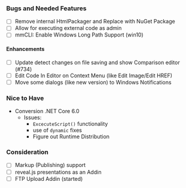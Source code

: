 ### Bugs and Needed Features
* [ ] Remove internal HtmlPackager and Replace with NuGet Package
* [ ] Allow for executing external code as admin
* [ ] mmCLI: Enable Windows Long Path Support (win10)

#### Enhancements
* [ ] Update detect changes on file saving and show Comparison editor (#734)
* [ ] Edit Code In Editor on Context Menu (like Edit Image/Edit HREF)
* [ ] Move some dialogs (like new version) to Windows Notifications

### Nice to Have
* Conversion .NET Core 6.0  
	* Issues:
		* `ExcecuteScript()` functionality
		* use of `dynamic` fixes
		* Figure out Runtime Distribution

### Consideration
* [ ] Markup (Publishing) support
* [ ] reveal.js presentations as an Addin
* [ ] FTP Upload Addin (started)
